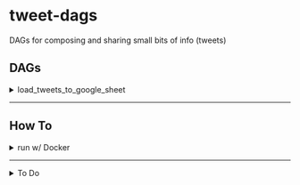 # tweet-dags
DAGs for composing and sharing small bits of info (tweets)


## DAGs
<details>
    <summary>load_tweets_to_google_sheet</summary>

    tasks:

    1. validate_env_variables
    2. validate_params
    3. get_tweet_scratch_dir_path
    4. validate_tweet_scrath_files
    5. get_tweet_source_info
    6. get_google_sheets_credentials
    7. check_for_existing_source_section_title_pages
    8. get_tweets_from_scratch_dir

</details>


*** 

## How To
<details>
    <summary>run w/ Docker</summary>
    
    1. update the command in `run.sh` with the correct dag name and arguments.

    2. run the following commands to build and run the docker image
    ```bash
        docker build --tag tweet_dags .
        docker run --env-file .env tweet_dags
    ```

</details>

***

<details>
    <summary>To Do</summary>

    - see if I can optimize `check_for_existing_source_section_title_pages()`
        - add a `source_section_title_spreadsheet_range` argument and remove as an environment variable

</details>

